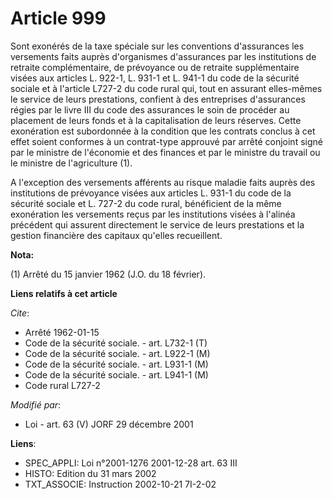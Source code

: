 # Article 999

Sont exonérés de la taxe spéciale sur les conventions d'assurances les versements faits auprès d'organismes d'assurances par
les institutions de retraite complémentaire, de prévoyance ou de retraite supplémentaire visées aux articles L. 922-1, L.
931-1 et L. 941-1 du code de la sécurité sociale et à l'article L727-2 du code rural qui, tout en assurant elles-mêmes le
service de leurs prestations, confient à des entreprises d'assurances régies par le livre III du code des assurances le soin
de procéder au placement de leurs fonds et à la capitalisation de leurs réserves. Cette exonération est subordonnée à la
condition que les contrats conclus à cet effet soient conformes à un contrat-type approuvé par arrêté conjoint signé par le
ministre de l'économie et des finances et par le ministre du travail ou le ministre de l'agriculture (1).

A l'exception des versements afférents au risque maladie faits auprès des institutions de prévoyance visées aux articles L.
931-1 du code de la sécurité sociale et L. 727-2 du code rural, bénéficient de la même exonération les versements reçus par
les institutions visées à l'alinéa précédent qui assurent directement le service de leurs prestations et la gestion
financière des capitaux qu'elles recueillent.

**Nota:**

(1) Arrêté du 15 janvier 1962 (J.O. du 18 février).

**Liens relatifs à cet article**

_Cite_:

  - Arrêté 1962-01-15
  - Code de la sécurité sociale. - art. L732-1 (T)
  - Code de la sécurité sociale. - art. L922-1 (M)
  - Code de la sécurité sociale. - art. L931-1 (M)
  - Code de la sécurité sociale. - art. L941-1 (M)
  - Code rural L727-2

_Modifié par_:

  - Loi - art. 63 (V) JORF 29 décembre 2001

**Liens**:

  - SPEC_APPLI: Loi n°2001-1276 2001-12-28 art. 63 III
  - HISTO: Edition du 31 mars 2002
  - TXT_ASSOCIE: Instruction 2002-10-21 7I-2-02
